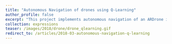 ```yaml
---
title: "Autonomous Navigation of drones using Q-Learning"
author_profile: false
excerpt: "This project implements autonomous navigation of an ARDrone in Gazebo simulator. Q-Learning algorithm was used in a simple gridworld setting. The state space included the current coordinates of the drone. A reward of -1 was given upon not ending up in the goal state and a reward of +100 was awarded for reaching to the goal."
collection: expressions
teaser: /images/2018/drone/drone_qlearning.gif
redirect_to: /articles/2018-03-autonomous-navigation-q-learning
---
```




